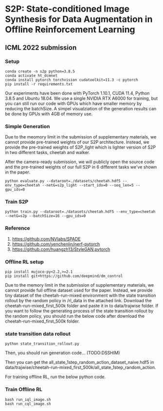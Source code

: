 # S2P: State-conditioned Image Synthesis for Data Augmentation in Offline Reinforcement Learning

## ICML 2022 submission

### Setup
```shell
conda create -n s2p python=3.8.5
conda activate ht_dcmnet
conda install pytorch torchvision cudatoolkit=11.3 -c pytorch
pip install -r requirements.txt
```
Our experiments have been done with PyTorch 1.10.1, CUDA 11.4, Python 3.8.5 and Ubuntu 18.04. We use  a single NVIDIA RTX A6000 for training, but you can still run our code with GPUs which have smaller memory by reducing the batchSize. A simpel visualziation of the generation results can be done by GPUs with 4GB of memory use.

### Simple Generation
Due to the meomory limit in the submission of supplementary materials, we cannot provide pre-trained weights of our S2P architecture. Instead, we provide the pre-trained weights of S2P_light which is lighter version of S2P in two different tasks, cheetah and walker.

After the camera-ready submission, we will publicly open the source code and the pre-trained weights of our full S2P in 6 different tasks we've shown in the paper.
```shell
python evaluate.py --dataroot=./datasets/cheetah.hdf5 --env_type=cheetah --netG=s2p_light --start_idx=0 --seq_len=5 --gpu_ids=0
```

### Train S2P

```shell
python train.py --dataroot=./datasets/cheetah.hdf5 --env_type=cheetah --netG=s2p --batchSize=16 --gpu_ids=0
```

### Reference
1. https://github.com/NVlabs/SPADE
2. https://github.com/yenchenlin/nerf-pytorch
3. https://github.com/huangzh13/StyleGAN.pytorch


### Offline RL setup
```shell
pip install mujoco-py<2.2,>=2.1
pip install git+https://github.com/deepmind/dm_control
```



Due to the memory limit in the submission of supplementary materials, we cannot provide full offline dataset used for the paper. Instead, we provide tiny dataset of the cheetah-run-mixed environment with the state transition rollout by the random policy in /rl_data in the attached link. Download the cheetah-run-mixed_first_500k folder and paste it in to data/trajwise folder.
If you want to follow the generating process of the state transition rollout by the random policy, you should run the below code after download the cheetah-run-mixed_first_500k folder.

### state transition data rollout
```shell
python state_transition_rollout.py
```
Then, you should run generation code... (TODO:DSSHIM)


Then you can get the all_state_1step_random_action_dataset_naive.hdf5 in data/trajwise/cheetah-run-mixed_first_500k/all_state_1step_random_action.

For training offline RL, run the below python code.
### Train Offline RL
```shell
bash run_iql_image.sh
bash run_cql_image.sh
```












